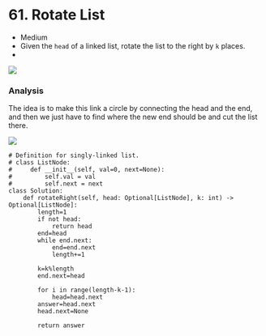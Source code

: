 # 61. Rotate List

* Medium&#x20;
* Given the `head` of a linked list, rotate the list to the right by `k` places.
*

![](<../../../../.gitbook/assets/image (240).png>)

### Analysis&#x20;

The idea is to make this link a circle by connecting the head and the end, and then we just have to find where the new end should be and cut the list there.&#x20;

![](<../../../../.gitbook/assets/image (132).png>)

```
# Definition for singly-linked list.
# class ListNode:
#     def __init__(self, val=0, next=None):
#         self.val = val
#         self.next = next
class Solution:
    def rotateRight(self, head: Optional[ListNode], k: int) -> Optional[ListNode]:
        length=1
        if not head:
            return head
        end=head
        while end.next:
            end=end.next
            length+=1
            
        k=k%length
        end.next=head
        
        for i in range(length-k-1):
            head=head.next
        answer=head.next
        head.next=None
        
        return answer
            
```
